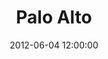 ---
layout: post
date:   2012-06-04 12:00:00
title: Palo Alto
categories: fun
picture: /assets/fun/paloalto.jpg
summary: June 4, 2012</br>Cross-Country Graduation Road Trip</br>Wandering the night in Palo Alto, CA
---